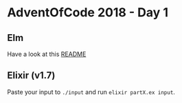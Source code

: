 # AdventOfCode 2018 - Day 1

## Elm

Have a look at this [README](./elm/README.md)

## Elixir (v1.7)

Paste your input to `./input` and run `elixir partX.ex input`.
